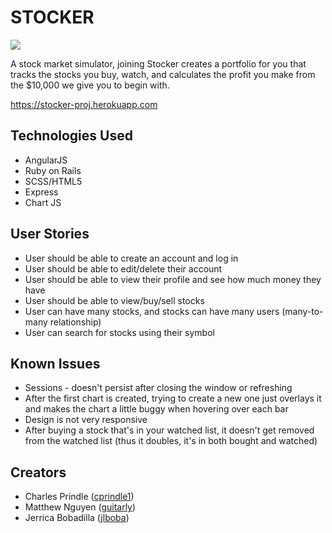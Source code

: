 # STOCKER
<img src="https://puu.sh/vYOG0/84e494f2d7.png"/>

A stock market simulator, joining Stocker creates a portfolio for you that tracks the stocks you buy, watch, and calculates the profit you make from the $10,000 we give you to begin with.

https://stocker-proj.herokuapp.com

## Technologies Used
<ul>
  <li>AngularJS</li>
  <li>Ruby on Rails</li>
  <li>SCSS/HTML5</li>
  <li>Express</li>
  <li>Chart JS</li>
</ul>

## User Stories
<ul>
  <li>User should be able to create an account and log in</li>
  <li>User should be able to edit/delete their account</li>
  <li>User should be able to view their profile and see how much money they have</li>
  <li>User should be able to view/buy/sell stocks</li>
  <li>User can have many stocks, and stocks can have many users (many-to-many relationship)</li>
  <li>User can search for stocks using their symbol</li>
</ul>

## Known Issues 
<ul>
  <li>Sessions - doesn't persist after closing the window or refreshing</li>
  <li>After the first chart is created, trying to create a new one just overlays it and makes the chart a little buggy when hovering over each bar</li>
  <li>Design is not very responsive</li>
  <li>After buying a stock that's in your watched list, it doesn't get removed from the watched list (thus it doubles, it's in both bought and watched)</li>
</ul>

## Creators
<ul>
  <li>Charles Prindle (<a href="http://github.com/cprindle1">cprindle1</a>)</li>
  <li>Matthew Nguyen (<a href="http://github.com/guitarly">guitarly</a>)</li>
  <li>Jerrica Bobadilla (<a href="http://github.com/jlboba">jlboba</a>) </li>
</ul>
